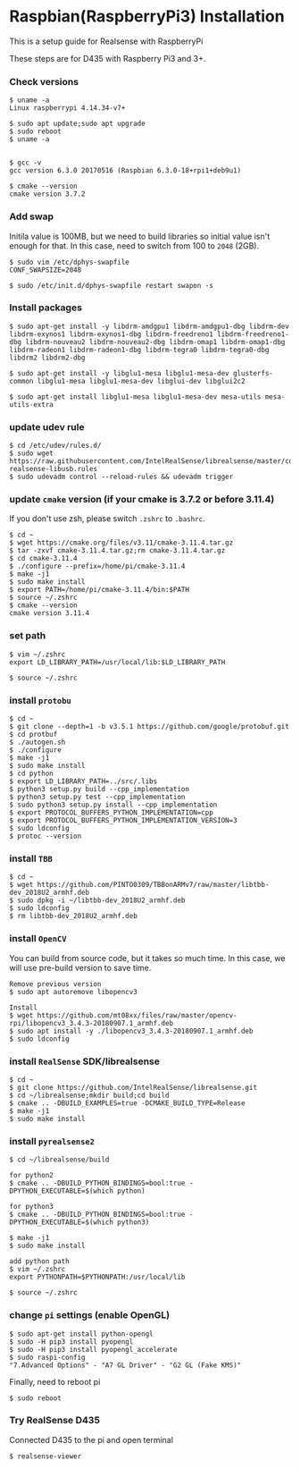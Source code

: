 # Raspbian(RaspberryPi3) Installation
This is a setup guide for Realsense with RaspberryPi

These steps are for D435 with Raspberry Pi3 and 3+.  

### Check versions
```
$ uname -a
Linux raspberrypi 4.14.34-v7+ 

$ sudo apt update;sudo apt upgrade
$ sudo reboot
$ uname -a


$ gcc -v
gcc version 6.3.0 20170516 (Raspbian 6.3.0-18+rpi1+deb9u1)

$ cmake --version
cmake version 3.7.2
```

### Add swap
Initila value is 100MB, but we need to build libraries so initial value isn't enough for that.
In this case, need to switch from 100 to `2048` (2GB).  
```
$ sudo vim /etc/dphys-swapfile
CONF_SWAPSIZE=2048

$ sudo /etc/init.d/dphys-swapfile restart swapon -s
```

### Install packages
```
$ sudo apt-get install -y libdrm-amdgpu1 libdrm-amdgpu1-dbg libdrm-dev libdrm-exynos1 libdrm-exynos1-dbg libdrm-freedreno1 libdrm-freedreno1-dbg libdrm-nouveau2 libdrm-nouveau2-dbg libdrm-omap1 libdrm-omap1-dbg libdrm-radeon1 libdrm-radeon1-dbg libdrm-tegra0 libdrm-tegra0-dbg libdrm2 libdrm2-dbg

$ sudo apt-get install -y libglu1-mesa libglu1-mesa-dev glusterfs-common libglu1-mesa libglu1-mesa-dev libglui-dev libglui2c2

$ sudo apt-get install libglu1-mesa libglu1-mesa-dev mesa-utils mesa-utils-extra
```

### update udev rule
```
$ cd /etc/udev/rules.d/
$ sudo wget https://raw.githubusercontent.com/IntelRealSense/librealsense/master/config/99-realsense-libusb.rules
$ sudo udevadm control --reload-rules && udevadm trigger
```

### update `cmake` version (if your cmake is 3.7.2 or before 3.11.4)
If you don't use zsh, please switch `.zshrc` to `.bashrc`.
```
$ cd ~
$ wget https://cmake.org/files/v3.11/cmake-3.11.4.tar.gz
$ tar -zxvf cmake-3.11.4.tar.gz;rm cmake-3.11.4.tar.gz
$ cd cmake-3.11.4
$ ./configure --prefix=/home/pi/cmake-3.11.4
$ make -j1
$ sudo make install
$ export PATH=/home/pi/cmake-3.11.4/bin:$PATH
$ source ~/.zshrc
$ cmake --version
cmake version 3.11.4
```

### set path
```
$ vim ~/.zshrc
export LD_LIBRARY_PATH=/usr/local/lib:$LD_LIBRARY_PATH

$ source ~/.zshrc

```

### install `protobu`
```
$ cd ~
$ git clone --depth=1 -b v3.5.1 https://github.com/google/protobuf.git
$ cd protbuf
$ ./autogen.sh
$ ./configure
$ make -j1
$ sudo make install
$ cd python
$ export LD_LIBRARY_PATH=../src/.libs
$ python3 setup.py build --cpp_implementation 
$ python3 setup.py test --cpp_implementation
$ sudo python3 setup.py install --cpp_implementation
$ export PROTOCOL_BUFFERS_PYTHON_IMPLEMENTATION=cpp
$ export PROTOCOL_BUFFERS_PYTHON_IMPLEMENTATION_VERSION=3
$ sudo ldconfig
$ protoc --version
```

### install `TBB`
```
$ cd ~
$ wget https://github.com/PINTO0309/TBBonARMv7/raw/master/libtbb-dev_2018U2_armhf.deb
$ sudo dpkg -i ~/libtbb-dev_2018U2_armhf.deb
$ sudo ldconfig
$ rm libtbb-dev_2018U2_armhf.deb
```

### install `OpenCV`
You can build from source code, but it takes so much time. In this case, we will use pre-build version to save time.
```
Remove previous version
$ sudo apt autoremove libopencv3

Install 
$ wget https://github.com/mt08xx/files/raw/master/opencv-rpi/libopencv3_3.4.3-20180907.1_armhf.deb
$ sudo apt install -y ./libopencv3_3.4.3-20180907.1_armhf.deb
$ sudo ldconfig
```

### install `RealSense` SDK/librealsense
```
$ cd ~
$ git clone https://github.com/IntelRealSense/librealsense.git
$ cd ~/librealsense;mkdir build;cd build
$ cmake .. -DBUILD_EXAMPLES=true -DCMAKE_BUILD_TYPE=Release
$ make -j1
$ sudo make install
```

### install `pyrealsense2`
```
$ cd ~/librealsense/build

for python2
$ cmake .. -DBUILD_PYTHON_BINDINGS=bool:true -DPYTHON_EXECUTABLE=$(which python)

for python3
$ cmake .. -DBUILD_PYTHON_BINDINGS=bool:true -DPYTHON_EXECUTABLE=$(which python3)

$ make -j1
$ sudo make install

add python path
$ vim ~/.zshrc
export PYTHONPATH=$PYTHONPATH:/usr/local/lib

$ source ~/.zshrc

```

### change `pi` settings (enable OpenGL)
```
$ sudo apt-get install python-opengl
$ sudo -H pip3 install pyopengl
$ sudo -H pip3 install pyopengl_accelerate
$ sudo raspi-config
"7.Advanced Options" - "A7 GL Driver" - "G2 GL (Fake KMS)"
```

Finally, need to reboot pi
```
$ sudo reboot
```


### Try RealSense D435
Connected D435 to the pi and open terminal
```
$ realsense-viewer
```

